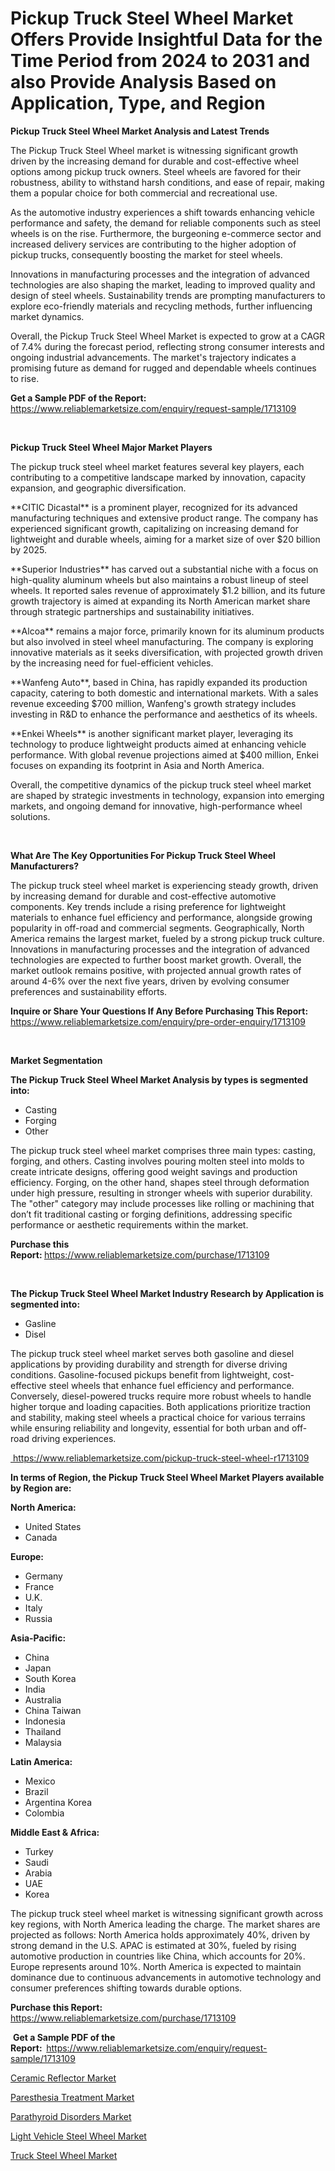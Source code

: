<p><h1>Pickup Truck Steel Wheel Market Offers Provide Insightful Data for the Time Period from 2024 to 2031 and also Provide Analysis Based on Application, Type, and Region</h1></p><p><strong>Pickup Truck Steel Wheel Market Analysis and Latest Trends</strong></p>
<p><p>The Pickup Truck Steel Wheel market is witnessing significant growth driven by the increasing demand for durable and cost-effective wheel options among pickup truck owners. Steel wheels are favored for their robustness, ability to withstand harsh conditions, and ease of repair, making them a popular choice for both commercial and recreational use. </p><p>As the automotive industry experiences a shift towards enhancing vehicle performance and safety, the demand for reliable components such as steel wheels is on the rise. Furthermore, the burgeoning e-commerce sector and increased delivery services are contributing to the higher adoption of pickup trucks, consequently boosting the market for steel wheels. </p><p>Innovations in manufacturing processes and the integration of advanced technologies are also shaping the market, leading to improved quality and design of steel wheels. Sustainability trends are prompting manufacturers to explore eco-friendly materials and recycling methods, further influencing market dynamics. </p><p>Overall, the Pickup Truck Steel Wheel Market is expected to grow at a CAGR of 7.4% during the forecast period, reflecting strong consumer interests and ongoing industrial advancements. The market's trajectory indicates a promising future as demand for rugged and dependable wheels continues to rise.</p></p>
<p><strong>Get a Sample PDF of the Report:&nbsp;</strong> <a href="https://www.reliablemarketsize.com/enquiry/request-sample/1713109?utm_campaign=1553&utm_medium=2&utm_source=Github&utm_content=ia&utm_term=22102024&utm_id=pickup-truck-steel-wheel">https://www.reliablemarketsize.com/enquiry/request-sample/1713109</a></p>
<p>&nbsp;</p>
<p><strong>Pickup Truck Steel Wheel Major Market Players</strong></p>
<p><p>The pickup truck steel wheel market features several key players, each contributing to a competitive landscape marked by innovation, capacity expansion, and geographic diversification. </p><p>**CITIC Dicastal** is a prominent player, recognized for its advanced manufacturing techniques and extensive product range. The company has experienced significant growth, capitalizing on increasing demand for lightweight and durable wheels, aiming for a market size of over $20 billion by 2025.</p><p>**Superior Industries** has carved out a substantial niche with a focus on high-quality aluminum wheels but also maintains a robust lineup of steel wheels. It reported sales revenue of approximately $1.2 billion, and its future growth trajectory is aimed at expanding its North American market share through strategic partnerships and sustainability initiatives.</p><p>**Alcoa** remains a major force, primarily known for its aluminum products but also involved in steel wheel manufacturing. The company is exploring innovative materials as it seeks diversification, with projected growth driven by the increasing need for fuel-efficient vehicles.</p><p>**Wanfeng Auto**, based in China, has rapidly expanded its production capacity, catering to both domestic and international markets. With a sales revenue exceeding $700 million, Wanfeng's growth strategy includes investing in R&D to enhance the performance and aesthetics of its wheels.</p><p>**Enkei Wheels** is another significant market player, leveraging its technology to produce lightweight products aimed at enhancing vehicle performance. With global revenue projections aimed at $400 million, Enkei focuses on expanding its footprint in Asia and North America.</p><p>Overall, the competitive dynamics of the pickup truck steel wheel market are shaped by strategic investments in technology, expansion into emerging markets, and ongoing demand for innovative, high-performance wheel solutions.</p></p>
<p>&nbsp;</p>
<p><strong>What Are The Key Opportunities For Pickup Truck Steel Wheel Manufacturers?</strong></p>
<p><p>The pickup truck steel wheel market is experiencing steady growth, driven by increasing demand for durable and cost-effective automotive components. Key trends include a rising preference for lightweight materials to enhance fuel efficiency and performance, alongside growing popularity in off-road and commercial segments. Geographically, North America remains the largest market, fueled by a strong pickup truck culture. Innovations in manufacturing processes and the integration of advanced technologies are expected to further boost market growth. Overall, the market outlook remains positive, with projected annual growth rates of around 4-6% over the next five years, driven by evolving consumer preferences and sustainability efforts.</p></p>
<p><strong>Inquire or Share Your Questions If Any Before Purchasing This Report:</strong> <a href="https://www.reliablemarketsize.com/enquiry/pre-order-enquiry/1713109?utm_campaign=1553&utm_medium=2&utm_source=Github&utm_content=ia&utm_term=22102024&utm_id=pickup-truck-steel-wheel">https://www.reliablemarketsize.com/enquiry/pre-order-enquiry/1713109</a></p>
<p>&nbsp;</p>
<p><strong>Market Segmentation</strong></p>
<p><strong>The Pickup Truck Steel Wheel Market Analysis by types is segmented into:</strong></p>
<p><ul><li>Casting</li><li>Forging</li><li>Other</li></ul></p>
<p><p>The pickup truck steel wheel market comprises three main types: casting, forging, and others. Casting involves pouring molten steel into molds to create intricate designs, offering good weight savings and production efficiency. Forging, on the other hand, shapes steel through deformation under high pressure, resulting in stronger wheels with superior durability. The "other" category may include processes like rolling or machining that don’t fit traditional casting or forging definitions, addressing specific performance or aesthetic requirements within the market.</p></p>
<p><strong>Purchase this Report:&nbsp;</strong><a href="https://www.reliablemarketsize.com/purchase/1713109?utm_campaign=1553&utm_medium=2&utm_source=Github&utm_content=ia&utm_term=22102024&utm_id=pickup-truck-steel-wheel">https://www.reliablemarketsize.com/purchase/1713109</a></p>
<p>&nbsp;</p>
<p><strong>The Pickup Truck Steel Wheel Market Industry Research by Application is segmented into:</strong></p>
<p><ul><li>Gasline</li><li>Disel</li></ul></p>
<p><p>The pickup truck steel wheel market serves both gasoline and diesel applications by providing durability and strength for diverse driving conditions. Gasoline-focused pickups benefit from lightweight, cost-effective steel wheels that enhance fuel efficiency and performance. Conversely, diesel-powered trucks require more robust wheels to handle higher torque and loading capacities. Both applications prioritize traction and stability, making steel wheels a practical choice for various terrains while ensuring reliability and longevity, essential for both urban and off-road driving experiences.</p></p>
<p><a href="https://www.reliablemarketsize.com/pickup-truck-steel-wheel-r1713109?utm_campaign=1553&utm_medium=2&utm_source=Github&utm_content=ia&utm_term=22102024&utm_id=pickup-truck-steel-wheel">&nbsp;https://www.reliablemarketsize.com/pickup-truck-steel-wheel-r1713109</a></p>
<p><strong>In terms of Region, the Pickup Truck Steel Wheel Market Players available by Region are:</strong></p>
<p>
    <p> <strong> North America: </strong>
        <ul>
            <li>United States</li>
            <li>Canada</li>
        </ul>
        </p> 
    <p> <strong> Europe: </strong>
        <ul>
            <li>Germany</li>
            <li>France</li>
            <li>U.K.</li>
            <li>Italy</li>
            <li>Russia</li>
        </ul>
        </p> 
    <p> <strong> Asia-Pacific: </strong>
        <ul>
            <li>China</li>
            <li>Japan</li>
            <li>South Korea</li>
            <li>India</li>
            <li>Australia</li>
            <li>China Taiwan</li>
            <li>Indonesia</li>
            <li>Thailand</li>
            <li>Malaysia</li>
        </ul>
        </p> 
    <p> <strong> Latin America: </strong>
        <ul>
            <li>Mexico</li>
            <li>Brazil</li>
            <li>Argentina Korea</li>
            <li>Colombia</li>
        </ul>
        </p> 
    <p> <strong> Middle East & Africa: </strong>
        <ul>
            <li>Turkey</li>
            <li>Saudi</li>
            <li>Arabia</li>
            <li>UAE</li>
            <li>Korea</li>
        </ul>
    </p>
    </p>
<p><p>The pickup truck steel wheel market is witnessing significant growth across key regions, with North America leading the charge. The market shares are projected as follows: North America holds approximately 40%, driven by strong demand in the U.S. APAC is estimated at 30%, fueled by rising automotive production in countries like China, which accounts for 20%. Europe represents around 10%. North America is expected to maintain dominance due to continuous advancements in automotive technology and consumer preferences shifting towards durable options.</p></p>
<p><strong>Purchase this Report: </strong><a href="https://www.reliablemarketsize.com/purchase/1713109?utm_campaign=1553&utm_medium=2&utm_source=Github&utm_content=ia&utm_term=22102024&utm_id=pickup-truck-steel-wheel">https://www.reliablemarketsize.com/purchase/1713109</a></p>
<p>&nbsp;<strong>Get a Sample PDF of the Report:&nbsp;&nbsp;</strong><a href="https://www.reliablemarketsize.com/enquiry/request-sample/1713109?utm_campaign=1553&utm_medium=2&utm_source=Github&utm_content=ia&utm_term=22102024&utm_id=pickup-truck-steel-wheel">https://www.reliablemarketsize.com/enquiry/request-sample/1713109</a></p>
<p><strong></strong></p>
<p><p><a href="https://issuu.com/reportprime-2/docs/ceramic-reflector-market-size-2030._98070c8b651023?utm_campaign=1553&utm_medium=2&utm_source=Github&utm_content=ia&utm_term=22102024&utm_id=pickup-truck-steel-wheel">Ceramic Reflector Market</a></p><p><a href="https://www.linkedin.com/pulse/strategic-forecast-paresthesia-treatment-market-growth-trends-yujbf?utm_campaign=1553&utm_medium=2&utm_source=Github&utm_content=ia&utm_term=22102024&utm_id=pickup-truck-steel-wheel">Paresthesia Treatment Market</a></p><p><a href="https://www.linkedin.com/pulse/surfing-parathyroid-disorders-wave-riding-market-currents-2031-7gjhf?utm_campaign=1553&utm_medium=2&utm_source=Github&utm_content=ia&utm_term=22102024&utm_id=pickup-truck-steel-wheel">Parathyroid Disorders Market</a></p><p><a href="https://github.com/YashRP12/Market-Research-Report-List-6/blob/main/light-vehicle-steel-wheel-market.md?utm_campaign=1553&utm_medium=2&utm_source=Github&utm_content=ia&utm_term=22102024&utm_id=pickup-truck-steel-wheel">Light Vehicle Steel Wheel Market</a></p><p><a href="https://github.com/haileebaz8dp/Market-Research-Report-List-1/blob/main/truck-steel-wheel-market.md?utm_campaign=1553&utm_medium=2&utm_source=Github&utm_content=ia&utm_term=22102024&utm_id=pickup-truck-steel-wheel">Truck Steel Wheel Market</a></p></p>